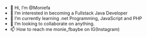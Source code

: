 - 👋 Hi, I’m @Moniefa
- 👀 I’m interested in becoming a Fullstack Java Developer
- 🌱 I’m currently learning .net Programming, JavaScript and PHP 
- 💞️ I’m looking to collaborate on anything. 
- 📫 How to reach me monie_fbaybe on IG(Instagram)

<!---
Moniefa/Moniefa is a ✨ Software Developer ✨ repository because its `README.md` (this file) appears on your GitHub profile.
You can click the Preview link to take a look at your changes.
--->
